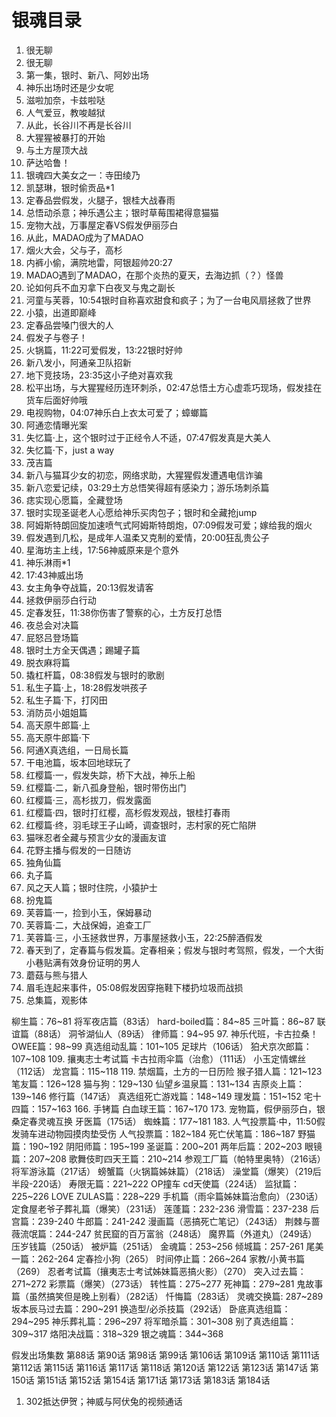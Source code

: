 # 银魂目录

1. 很无聊
2. 很无聊
3. 第一集，银时、新八、阿妙出场
4. 神乐出场时还是少女呢
5. 滋啦加奈，卡兹啦哒
6. 人气爱豆，教唆越狱
7. 从此，长谷川不再是长谷川
8. 大猩猩被暴打的开始
9. 与土方屋顶大战
10. 萨达哈鲁！
11. 银魂四大美女之一：寺田绫乃
12. 凯瑟琳，银时偷贡品\*1
13. 定春品尝假发，火腿子，银桂大战春雨
14. 总悟动杀意；神乐遇公主；银时草莓围裙得意猫猫
15. 宠物大战，万事屋定春VS假发伊丽莎白
16. 从此，MADAO成为了MADAO
17. 烟火大会，父与子，高杉
18. 内裤小偷，满院地雷，阿银超帅20:27
19. MADAO遇到了MADAO，在那个炎热的夏天，去海边抓（？）怪兽
20. 论如何兵不血刃拿下白夜叉与鬼之副长
21. 河童与芙蓉，10:54银时自称喜欢甜食和疯子；为了一台电风扇拯救了世界
22. 小猿，出道即巅峰
23. 定春品尝嗓门很大的人
24. 假发子与卷子！
25. 火锅篇，11:22可爱假发，13:22银时好帅
26. 新八发小，阿通亲卫队招新
27. 地下竞技场，23:35这小子绝对喜欢我
28. 松平出场，与大猩猩经历连环刺杀，02:47总悟土方心虚乖巧现场，假发挂在货车后面好帅哦
29. 电视购物，04:07神乐白上衣太可爱了；蟑螂篇
30. 阿通恋情曝光案
31. 失忆篇·上，这个银时过于正经令人不适，07:47假发真是大美人
32. 失忆篇·下，just a way
33. 茂吉篇
34. 新八与猫耳少女的初恋，网络求助，大猩猩假发遭遇电信诈骗
35. 新八恋爱记续，03:29土方总悟笑得超有感染力；游乐场刺杀篇
36. 痣实现心愿篇，全藏登场
37. 银时实现圣诞老人心愿给神乐买肉包子；银时和全藏抢jump
38. 阿姆斯特朗回旋加速喷气式阿姆斯特朗炮，07:09假发可爱；嫁给我的烟火
39. 假发遇到几松，是成年人温柔又克制的爱情，20:00狂乱贵公子
40. 星海坊主上线，17:56神威原来是个意外
41. 神乐淋雨\*1
42. 17:43神威出场
43. 女主角争夺战篇，20:13假发请客
44. 拯救伊丽莎白行动
45. 定春发狂，11:38你伤害了警察的心，土方反打总悟
46. 夜总会对决篇
47. 屁怒吕登场篇
48. 银时土方全天偶遇；踢罐子篇
49. 脱衣麻将篇
50. 撬杠杆篇，08:38假发与银时的歌剧
51. 私生子篇·上，18:28假发哄孩子
52. 私生子篇·下，打冈田
53. 消防员小姐姐篇
54. 高天原牛郎篇·上
55. 高天原牛郎篇·下
56. 阿通X真选组，一日局长篇
57. 干电池篇，坂本回地球玩了
58. 红樱篇·一，假发失踪，桥下大战，神乐上船
59. 红樱篇·二，新八孤身登船，银时带伤出门
60. 红樱篇·三，高杉拔刀，假发露面
61. 红樱篇·四，银时打红樱，高杉假发观战，银桂打春雨
62. 红樱篇·终，羽毛球王子山崎，调查银时，志村家的死亡陷阱
63. 猫咪忍者全藏与预言少女的漫画友谊
64. 花野主播与假发的一日随访
65. 独角仙篇
66. 丸子篇
67. 风之天人篇；银时住院，小猿护士
68. 扮鬼篇
69. 芙蓉篇·一，捡到小玉，保姆暴动
70. 芙蓉篇·二，大战保姆，追查工厂
71. 芙蓉篇·三，小玉拯救世界，万事屋拯救小玉，22:25醉酒假发
72. 春天到了，定春篇与假发篇。定春相亲；假发与银时考驾照，假发，一个大街小巷贴满有效身份证明的男人
73. 蘑菇与熊与猎人
74. 眉毛连起来事件，05:08假发因穿拖鞋下楼扔垃圾而战损
75. 总集篇，观影体


柳生篇：76~81
将军夜店篇（83话）
hard-boiled篇：84~85
三叶篇：86~87
联谊篇（88话）
洞爷湖仙人（89话）
律师篇：94~95
97. 神乐代班，卡古拉桑！
OWEE篇：98~99
真选组动乱篇：101~105
足球片（106话）
狛犬京次郎篇：107~108
109. 攘夷志士考试篇
卡古拉雨伞篇（治愈）（111话）
小玉定情螺丝（112话）
龙宫篇：115~118
119. 禁烟篇，土方的一日历险
猴子猎人篇：121~123
笔友篇：126~128
猫与狗：129~130
仙望乡温泉篇：131~134
吉原炎上篇：139~146
修行篇（147话）
真选组死亡游戏篇：148~149
理发篇：151~152
宅十四篇：157~163
166. 手铐篇
白血球王篇：167~170
173. 宠物篇，假伊丽莎白，银桑定春灵魂互换
牙医篇（175话）
蜘蛛篇：177~181
183. 人气投票篇·中，11:50假发骑车进动物园摸肉垫受伤
人气投票篇：182~184
死亡伏笔篇：186~187
野猫篇：190~192
阴阳师篇：195~199
圣诞篇：200~201
两年后篇：202~203
眼镜篇：207~208
歌舞伎町四天王篇：210~214
参观工厂篇（帕特里奥特）（216话）
将军游泳篇（217话）
螃蟹篇（火锅篇姊妹篇）（218话）
澡堂篇（爆笑）（219后半段-220话）
寿限无篇：221~222
OP撞车 cd天使篇（224话）
监狱篇：225~226
LOVE ZULAS篇：228~229
手机篇（雨伞篇姊妹篇治愈向）（230话）
定食屋老爷子葬礼篇（爆笑）（231话）
莲蓬篇：232-236
滑雪篇：237-238
后宫篇：239-240
牛郎篇：241-242
漫画篇（恶搞死亡笔记）（243话）
荆棘与蔷薇流氓篇：244-247
贫民窟的百万富翁（248话）
魔界篇（外道丸）（249话）
压岁钱篇（250话）
被炉篇（251话）
金魂篇：253~256
倾城篇：257-261
尾美一篇：262-264
定春捡小狗（265）
时间停止篇：266~264
家教/小黄书篇（269）
忍者考试篇（攘夷志士考试姊妹篇恶搞火影）（270）
突入过去篇：271~272
彩票篇（爆笑）（273话）
转性篇：275~277
死神篇：279~281
鬼故事篇（虽然搞笑但是晚上别看）（282话）
忏悔篇（283话）
灵魂交换篇: 287~289
坂本辰马过去篇：290~291
换造型/必杀技篇（292话）
卧底真选组篇：294~295
神乐葬礼篇：296~297
将军暗杀篇：301~308
别了真选组篇：309~317
烙阳决战篇：318~329
银之魂篇：344~368

假发出场集数
第88话 第90话 第98话 第99话 第106话 第109话 第110话 第111话 第112话 第115话 第116话 第117话 第118话 第120话 第122话 第123话 第147话 第150话 第151话 第152话 第154话 第171话  第173话 第183话 第184话

1. 302抵达伊贺；神威与阿伏兔的视频通话

